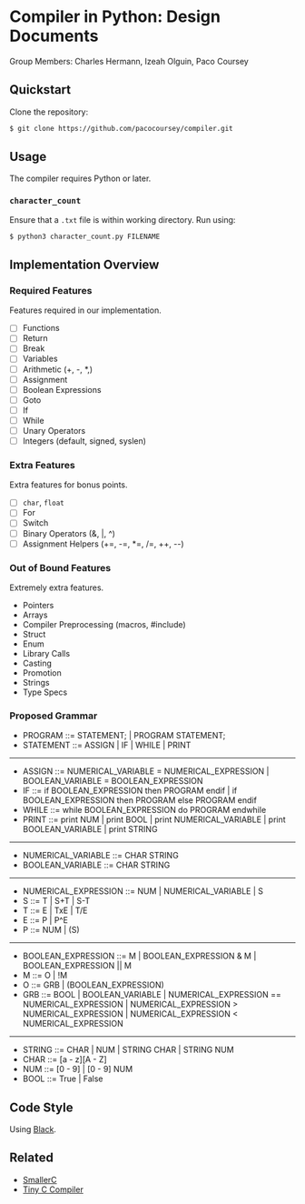 # Compiler in Python: Design Documents

Group Members: Charles Hermann, Izeah Olguin, Paco Coursey

## Quickstart

Clone the repository:

```bash
$ git clone https://github.com/pacocoursey/compiler.git
```

## Usage

The compiler requires Python or later.

### `character_count`

Ensure that a `.txt` file is within working directory. Run using:

```bash
$ python3 character_count.py FILENAME
```

## Implementation Overview

### Required Features

Features required in our implementation.

- [ ] Functions
- [ ] Return
- [ ] Break
- [ ] Variables
- [ ] Arithmetic (+, -, *,)
- [ ] Assignment
- [ ] Boolean Expressions
- [ ] Goto
- [ ] If
- [ ] While
- [ ] Unary Operators
- [ ] Integers (default, signed, syslen)

### Extra Features

Extra features for bonus points.

- [ ] `char`, `float`
- [ ] For
- [ ] Switch
- [ ] Binary Operators (&, |, ^)
- [ ] Assignment Helpers (+=, -=, *=, /=, ++, --)

### Out of Bound Features

Extremely extra features.

- Pointers
- Arrays
- Compiler Preprocessing (macros, #include)
- Struct
- Enum
- Library Calls
- Casting
- Promotion
- Strings
- Type Specs

### Proposed Grammar

- PROGRAM ::= STATEMENT; | PROGRAM STATEMENT;
- STATEMENT ::= ASSIGN | IF | WHILE | PRINT
---
- ASSIGN ::= NUMERICAL_VARIABLE = NUMERICAL_EXPRESSION | BOOLEAN_VARIABLE = BOOLEAN_EXPRESSION
- IF ::= if BOOLEAN_EXPRESSION then PROGRAM endif | if BOOLEAN_EXPRESSION then PROGRAM else PROGRAM endif
- WHILE ::= while BOOLEAN_EXPRESSION do PROGRAM endwhile
- PRINT ::= print NUM | print BOOL | print NUMERICAL_VARIABLE | print BOOLEAN_VARIABLE | print STRING
---
- NUMERICAL_VARIABLE ::= CHAR STRING
- BOOLEAN_VARIABLE ::= CHAR STRING
---
- NUMERICAL_EXPRESSION ::= NUM | NUMERICAL_VARIABLE | S
- S ::= T | S+T | S-T
- T ::= E | TxE | T/E
- E ::= P | P^E
- P ::= NUM | (S)
---
- BOOLEAN_EXPRESSION ::= M | BOOLEAN_EXPRESSION & M | BOOLEAN_EXPRESSION || M
- M ::= O | !M
- O ::= GRB | (BOOLEAN_EXPRESSION)
- GRB ::= BOOL | BOOLEAN_VARIABLE | NUMERICAL_EXPRESSION == NUMERICAL_EXPRESSION | NUMERICAL_EXPRESSION > NUMERICAL_EXPRESSION | NUMERICAL_EXPRESSION < NUMERICAL_EXPRESSION 
---
- STRING ::= CHAR | NUM | STRING CHAR | STRING NUM
- CHAR ::= [a - z][A - Z]
- NUM ::= [0 - 9] | [0 - 9] NUM
- BOOL ::= True | False

## Code Style

Using [Black](https://github.com/ambv/black).

## Related

- [SmallerC](https://github.com/alexfru/smallerc)
- [Tiny C Compiler](https://bellard.org/tcc/)
